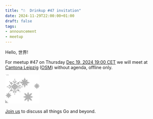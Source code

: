 ```yaml
---
title: "☃️  Drinkup #47 invitation"
date: 2024-11-29T22:00:00+01:00
draft: false
tags:
- announcement
- meetup
---
```


Hello, 世界!

For meetup #47 on Thursday [Dec 19, 2024 19:00
CET](https://www.meetup.com/leipzig-golang/events/298066373) we will meet at
[Cantona Leipzig](https://www.google.com/search?q=cantona+leipzig)
([OSM](https://www.openstreetmap.org/node/243213647)) without agenda, offline only.

[![](/images/snow.gif)](https://gifcities.org/?q=snow)

[Join us](https://www.meetup.com/leipzig-golang/events/290666187/) to discuss
all things Go and beyond.


<!--

TODO: outreach.

-->
